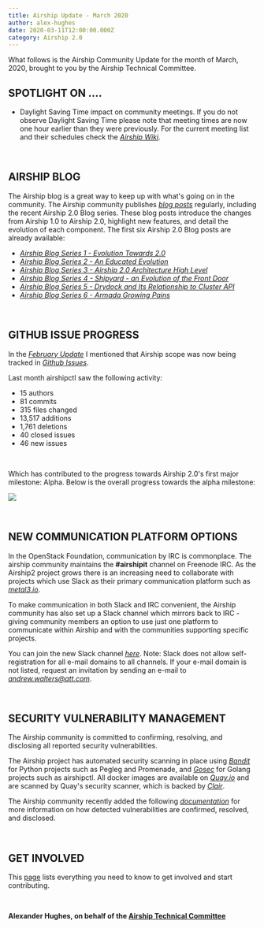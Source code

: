 ```yaml
---
title: Airship Update - March 2020
author: alex-hughes
date: 2020-03-11T12:00:00.000Z
category: Airship 2.0
---
```


What follows is the Airship Community Update for the month of March, 2020, brought to you by the Airship Technical
Committee.<!-- more -->

## **SPOTLIGHT ON ....**

- Daylight Saving Time impact on community meetings. If you do not observe Daylight Saving Time please note that meeting
times are now one hour earlier than they were previously. For the current meeting list and their schedules check the
[*Airship Wiki*](https://wiki.openstack.org/wiki/Airship#Get_in_Touch).

<br>

## **AIRSHIP BLOG**

The Airship blog is a great way to keep up with what's going on in the community. The Airship community publishes
[*blog posts*](https://www.airshipit.org/blog/) regularly, including the recent Airship 2.0 Blog series. These blog
posts introduce the changes from Airship 1.0 to Airship 2.0, highlight new features, and detail the evolution of each
component. The first six Airship 2.0 Blog posts are already available:

- [*Airship Blog Series 1 - Evolution Towards 2.0*](
  https://www.airshipit.org/blog/airship-blog-series-1-evolution-towards-2.0.html)
- [*Airship Blog Series 2 - An Educated Evolution*](
   https://www.airshipit.org/blog/airship-blog-series-2-an-educated-evolution.html)
- [*Airship Blog Series 3 - Airship 2.0 Architecture High Level*](
   https://www.airshipit.org/blog/airship-blog-series-3-airship-2.0-architecture-high-level.html)
- [*Airship Blog Series 4 - Shipyard - an Evolution of the Front Door*](
   https://www.airshipit.org/blog/airship-blog-series-4-shipyard-an-evolution-of-the-front-door.html)
- [*Airship Blog Series 5 - Drydock and Its Relationship to Cluster API*](
  https://www.airshipit.org/blog/airship-blog-series-5-drydock-and-its-relationship-to-cluster-api.html)
- [*Airship Blog Series 6 - Armada Growing Pains*](
   https://www.airshipit.org/blog/airship-blog-series-6-armada-growing-pains.html)

<br>

## **GITHUB ISSUE PROGRESS**

In the [*February Update*](https://www.airshipit.org/blog/airship-update-february-2020.html) I mentioned that Airship
scope was now being tracked in [*Github Issues*](https://github.com/airshipit/airshipctl/issues).

Last month airshipctl saw the following activity:
- 15 authors
- 81 commits
- 315 files changed
- 13,517 additions
- 1,761 deletions
- 40 closed issues
- 46 new issues

<br>

Which has contributed to the progress towards Airship 2.0's first major milestone: Alpha.  Below is the overall progress
towards the alpha milestone:

![](/images/alpha_status_march.png)

<br>

## **NEW COMMUNICATION PLATFORM OPTIONS**

In the OpenStack Foundation, communication by IRC is commonplace. The airship community maintains the **#airshipit**
channel on Freenode IRC. As the Airship2 project grows there is an increasing need to collaborate with projects which
use Slack as their primary communication platform such as [*metal3.io*](http://metal3.io/community-resources.html).

To make communication in both Slack and IRC convenient, the Airship community has also set up a Slack channel which
mirrors back to IRC - giving community members an option to use just one platform to communicate within Airship and with
the communities supporting specific projects.

You can join the new Slack channel [*here*](https://airshipproject.slack.com/). Note: Slack does not allow
self-registration for all e-mail domains to all channels. If your e-mail domain is not listed, request an invitation
by sending an e-mail to [*andrew.walters@att.com*](mailto:andrew.walters@att.com).

<br>

## **SECURITY VULNERABILITY MANAGEMENT**

The Airship community is committed to confirming, resolving, and disclosing all reported security vulnerabilities.

The Airship project has automated security scanning in place using [*Bandit*](https://pypi.org/project/bandit/) for
Python projects such as Pegleg and Promenade, and [*Gosec*](https://github.com/securego/gosec) for Golang projects such
as airshipctl. All docker images are available on [*Quay.io*](https://quay.io/organization/airshipit) and are scanned by
Quay's security scanner, which is backed by [*Clair*](https://github.com/quay/clair).

The Airship community recently added the following
[*documentation*](https://airshipit.readthedocs.io/projects/airship-docs/en/latest/security/guide.html) for more
information on how detected vulnerabilities are confirmed, resolved, and disclosed.

<br>

## **GET INVOLVED**

This [page](https://www.airshipit.org/community/) lists everything you need to know to get involved and start
contributing. 

<br>

**Alexander Hughes, on behalf of the [Airship Technical Committee](
https://wiki.openstack.org/wiki/Airship/Airship-TC)**
